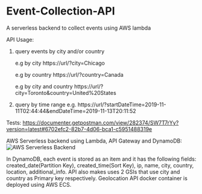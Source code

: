 # Event-Collection-API
A serverless backend  to collect events using AWS lambda

API Usage:
1. query events by city and/or country

	e.g by city https://url/?city=Chicago

	e.g by country https://url/?country=Canada

	e.g by city and country https://url/?city=Toronto&country=United%20States

2. query by time range
	e.g. https://url/?startDateTime=2019-11-11T02:44:44&endDateTime=2019-11-13T20:11:52

Tests:
https://documenter.getpostman.com/view/282374/SW7T7rYy?version=latest#6702efc2-82b7-4d06-bca1-c5951488319e

AWS Serverless backend using Lambda, API Gateway and DynamoDB:
![AWS Serverless Backend
](https://drive.google.com/uc?export=view&id=13NkCuWqbmc56vGn5ODr9ptADBY7-ZqoO)

In DynamoDB, each event is stored as an item and it has the following fields:
created_date(Partition Key), created_time(Sort Key), ip, name, city, country, location, additional_info. API also makes uses 2 GSIs that use city and country as Primary key respectively. Geolocation API docker container is deployed using AWS ECS. 

